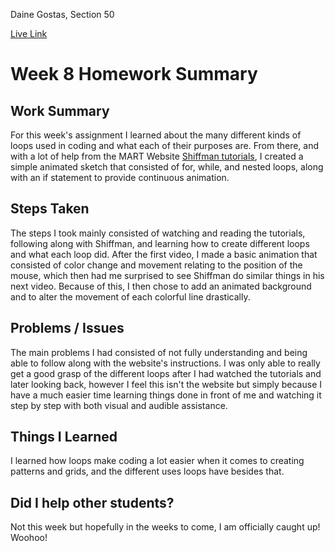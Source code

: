 Daine Gostas, Section 50

[Live Link](https://daine-gostas.github.io/120-work/HW-8/)

# Week 8 Homework Summary

## Work Summary
For this week's assignment I learned about the many different kinds of loops used in coding and what each of their purposes are. From there, and with a lot of help from the MART Website [Shiffman tutorials](https://montana-media-arts.github.io/creative-coding-1/modules/week-8/shiffman-loops/), I created a simple animated sketch that consisted of for, while, and nested loops, along with an if statement to provide continuous animation.

## Steps Taken
The steps I took mainly consisted of watching and reading the tutorials, following along with Shiffman, and learning how to create different loops and what each loop did. After the first video, I made a basic animation that consisted of color change and movement relating to the position of the mouse, which then had me surprised to see Shiffman do similar things in his next video. Because of this, I then chose to add an animated background and to alter the movement of each colorful line drastically.

## Problems / Issues
The main problems I had consisted of not fully understanding and being able to follow along with the website's instructions. I was only able to really get a good grasp of the different loops after I had watched the tutorials and later looking back, however I feel this isn't the website but simply because I have a much easier time learning things done in front of me and watching it step by step with both visual and audible assistance.

## Things I Learned
I learned how loops make coding a lot easier when it comes to creating patterns and grids, and the different uses loops have besides that.

## Did I help other students?
Not this week but hopefully in the weeks to come, I am officially caught up! Woohoo!

